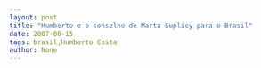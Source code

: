 ```yaml
---
layout: post
title: "Humberto e o conselho de Marta Suplicy para o Brasil"
date: 2007-06-15
tags: brasil,Humberto Costa
author: None
---
```

 